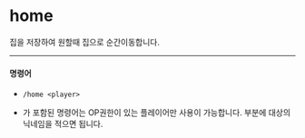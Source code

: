 # home

집을 저장하여 원할때 집으로 순간이동합니다.
___
#### 명령어
+ `/home <player>`
* <player> 가 포함된 명령어는 OP권한이 있는 플레이어만 사용이 가능합니다.
  <player> 부분에 대상의 닉네임을 적으면 됩니다.
